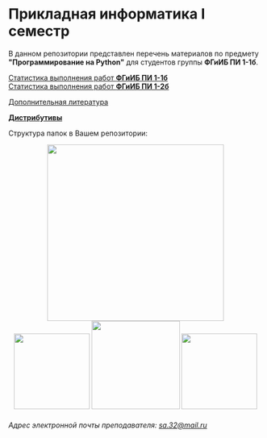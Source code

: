# Прикладная информатика I семестр
В данном репозитории представлен перечень материалов по предмету **"Программирование на Python"** для студентов группы **ФГиИБ ПИ 1-1б**.

[Статистика выполнения работ **ФГиИБ ПИ 1-1б**](https://docs.google.com/spreadsheets/d/1CVikRlmecWbLVFZJQ3b6dAR56H7_XW263LFuinffXZw/edit?gid=1016233301#gid=1016233301)  
[Статистика выполнения работ **ФГиИБ ПИ 1-2б**](https://docs.google.com/spreadsheets/d/1CVikRlmecWbLVFZJQ3b6dAR56H7_XW263LFuinffXZw/edit?gid=1533910966#gid=1533910966)  


[Дополнительная литература](https://cloud.mail.ru/public/veX3/Aasf7g7U8)

[**Дистрибутивы**](https://cloud.mail.ru/public/BXH2/4NZCkgzFS)

Структура папок в Вашем репозитории:
<div id="header" align="center">
<img src="https://github.com/Alexandre77777/python_programming/assets/86152225/b694b141-5ea1-42f8-bd4b-98d9ac1b760c" width="350">
</div>
<div id="header" align="center">
  <img src="https://i.stack.imgur.com/t4m8n.gif" width="150"/>
  <img src="https://media1.giphy.com/media/v1.Y2lkPTc5MGI3NjExYzRibWc2bmY2YWZncGd3cWY2YmoxYmNtNmJnbXphZjJsN2xpMjZ6ayZlcD12MV9pbnRlcm5hbF9naWZfYnlfaWQmY3Q9Zw/wOR94QhwxXdmGJIVEg/giphy.gif" width="175"/>
  <img src="https://media0.giphy.com/media/v1.Y2lkPTc5MGI3NjExdGdoYmNtamZybXRldXU4bjI0ZnFienhodnVtZHVqbzVvNTJ4MXdxYiZlcD12MV9pbnRlcm5hbF9naWZfYnlfaWQmY3Q9Zw/UcK7JalnjCz0k/giphy.gif" width="150"/>
</div>


###### Адрес электронной почты преподавателя: sa.32@mail.ru
